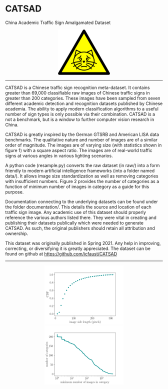 # CATSAD
China Academic Traffic Sign Amalgamated Dataset

<p align="center" width="100%">
    <img width="33%" src="./figures/catsad.svg"> 
</p>

-----------------------------------------

CATSAD is a Chinese traffic sign recognition meta-dataset. It contains greater than 69,000 classifiable raw images of Chinese traffic signs in greater than 200 categories. These images have been sampled from seven different academic detection and recognition datasets published by Chinese academia. The ability to apply modern classification algorithms to a useful number of sign types is only possible via their combination. CATSAD is a not a benchmark, but is a window to further computer vision research in China.

CATSAD is greatly inspired by the German GTSRB and American LISA data benchmarks. The qualitative nature and number of images are of a similar order of magnitude.  The images are of varying size (with statistics shown in figure 1) with a square aspect ratio. The images are of real-world traffic signs at various angles in various lighting scenarios. 

A python code (resample.py) converts the raw dataset (in raw/) into a form friendly to modern artificial intelligence frameworks (into a folder named data/).  It allows image size standardization as well as removing categories with insufficient numbers. Figure 2 provides the number of categories as a function of minimum number of images in category as a guide for this purpose. 

Documentation connecting to the underlying datasets can be found under the folder documentation/. This details the source and location of each traffic sign image. Any academic use of this dataset should properly reference the various authors listed there. They were vital in creating and publishing their datasets publically which were needed to generate CATSAD. As such, the original publishers should retain all attribution and ownership.

This dataset was originally published in Spring 2021. Any help in improving, correcting, or diversifying it is greatly appreciated. The dataset can be found on github at https://github.com/icfaust/CATSAD

-----------------------------------------

<p align="center" width="100%">
    <img width="50%" src="./figures/CATSADFigure1.png" />
    <img width="50%" src="./figures/CATSADFigure2.png" />
</p>
